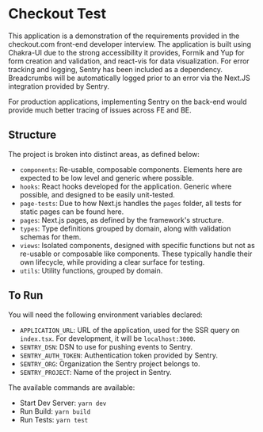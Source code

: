 # Checkout Test

This application is a demonstration of the requirements provided in the checkout.com front-end developer interview. The application is built using Chakra-UI due to the strong accessibility it provides, Formik and Yup for form creation and validation, and react-vis for data visualization. For error tracking and logging, Sentry has been included as a dependency. Breadcrumbs will be automatically logged prior to an error via the Next.JS integration provided by Sentry.

For production applications, implementing Sentry on the back-end would provide much better tracing of issues across FE and BE.

## Structure

The project is broken into distinct areas, as defined below:

-   `components`: Re-usable, composable components. Elements here are expected to be low level and generic where possible.
-   `hooks`: React hooks developed for the application. Generic where possible, and designed to be easily unit-tested.
-   `page-tests`: Due to how Next.js handles the `pages` folder, all tests for static pages can be found here.
-   `pages`: Next.js pages, as defined by the framework's structure.
-   `types`: Type definitions grouped by domain, along with validation schemas for them.
-   `views`: Isolated components, designed with specific functions but not as re-usable or composable like components. These typically handle their own lifecycle, while providing a clear surface for testing.
-   `utils`: Utility functions, grouped by domain.

## To Run

You will need the following environment variables declared:

-   `APPLICATION_URL`: URL of the application, used for the SSR query on `index.tsx`. For development, it will be `localhost:3000`.
-   `SENTRY_DSN`: DSN to use for pushing events to Sentry.
-   `SENTRY_AUTH_TOKEN`: Authentication token provided by Sentry.
-   `SENTRY_ORG`: Organization the Sentry project belongs to.
-   `SENTRY_PROJECT`: Name of the project in Sentry.

The available commands are available:

-   Start Dev Server: `yarn dev`
-   Run Build: `yarn build`
-   Run Tests: `yarn test`
